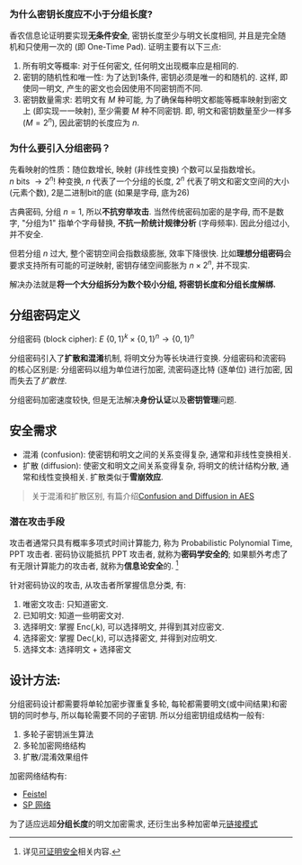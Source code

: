 ### 为什么密钥长度应不小于分组长度?

香农信息论证明要实现**无条件安全**, 密钥长度至少与明文长度相同, 并且是完全随机和只使用一次的 (即 One-Time Pad). 证明主要有以下三点:
1. 所有明文等概率: 对于任何密文, 任何明文出现概率应是相同的.
2. 密钥的随机性和唯一性: 为了达到1条件, 密钥必须是唯一的和随机的. 这样, 即使同一明文, 产生的密文也会因使用不同密钥而不同.
3. 密钥数量需求: 若明文有 $M$ 种可能, 为了确保每种明文都能等概率映射到密文上 (即实现一一映射), 至少需要 $M$ 种不同密钥. 即, 明文和密钥数量至少一样多 ($M=2^{n}$), 因此密钥的长度应为 $n$.

### 为什么要引入分组密码？

先看映射的性质：随位数增长, 映射 (非线性变换) 个数可以呈指数增长。  
$n\text{ bits }\rightarrow 2^n!$ 种变换, $n$ 代表了一个分组的长度, $2^n$ 代表了明文和密文空间的大小 (元素个数), 2是二进制bit的底 (如果是字母, 底为26)

古典密码, 分组 $n=1$, 所以**不抗穷举攻击**. 当然传统密码加密的是字母, 而不是数字, "分组为1" 指单个字母替换, **不抗一阶统计规律分析** (字母频率). 因此分组过小, 并不安全.

但若分组 $n$ 过大, 整个密钥空间会指数级膨胀, 效率下降很快. 比如**理想分组密码**会要求支持所有可能的可逆映射, 密钥存储空间膨胀为 $n\times 2^{n}$, 并不现实.

解决办法就是**将一个大分组拆分为数个较小分组, 将密钥长度和分组长度解绑.**


## 分组密码定义

分组密码 (block cipher): $E\ \{0, 1\}^{k}\times \{0, 1\}^{n}\to \{0, 1\}^{n}$

分组密码引入了**扩散和混淆**机制, 将明文分为等长块进行变换. 分组密码和流密码的核心区别是: 分组密码以组为单位进行加密, 流密码逐比特 (逐单位) 进行加密, 因而失去了*扩散性*.

分组密码加密速度较快, 但是无法解决**身份认证**以及**密钥管理**问题.

## 安全需求

- 混淆 (confusion): 使密钥和明文之间的关系变得复杂, 通常和非线性变换相关.
- 扩散 (diffusion): 使密文和明文之间关系变得复杂, 将明文的统计结构分散, 通常和线性变换相关. 扩散类似于**雪崩效应**.

> 关于混淆和扩散区别, 有篇介绍[Confusion and Diffusion in AES](https://crypto.stackexchange.com/questions/51219/confusion-and-diffusion-in-the-aes-functions)

### 潜在攻击手段

攻击者通常只具有概率多项式时间计算能力, 称为 Probabilistic Polynomial Time, PPT 攻击者. 密码协议能抵抗 PPT 攻击者, 就称为**密码学安全的**; 如果额外考虑了有无限计算能力的攻击者, 就称为**信息论安全**的. [^1]

[^1]: 详见[可证明安全](../附录/可证明安全/Provable%20Security.md)相关内容.

针对密码协议的攻击, 从攻击者所掌握信息分类, 有:
1. 唯密文攻击: 只知道密文.
2. 已知明文: 知道一些明密文对.
3. 选择明文: 掌握 Enc(,k), 可以选择明文, 并得到其对应密文.
4. 选择密文: 掌握 Dec(,k), 可以选择密文, 并得到对应明文.
5. 选择文本: 选择明文 + 选择密文

## 设计方法:

分组密码设计都需要将单轮加密步骤重复多轮, 每轮都需要明文(或中间结果)和密钥的同时参与, 所以每轮需要不同的子密钥.  所以分组密钥组成结构一般有:
1. 多轮子密钥派生算法
2. 多轮加密网络结构
3. 扩散/混淆效果组件

加密网络结构有:
- [Feistel](Feistel-结构/Feistel.md)
- [SP 网络](SP-结构/代换置换网络.md)

为了适应远超**分组长度**的明文加密需求, 还衍生出多种加密单元[链接模式](链接模式.md)